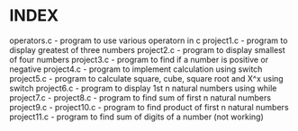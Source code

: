 # INDEX
operators.c - program to use various operatorn in c
project1.c - program to display greatest of three numbers
project2.c - program to display smallest of four numbers
project3.c - program to find if a number is positive or negative
project4.c - program to implement calculation using switch
project5.c - program to calculate square, cube, square root and X^x using switch
project6.c - program to display 1st n natural numbers using while
project7.c - 
project8.c - program to find sum of first n natural numbers
project9.c - 
project10.c - program to find product of first n natural numbers
project11.c - program to find sum of digits of a number               (not working)
